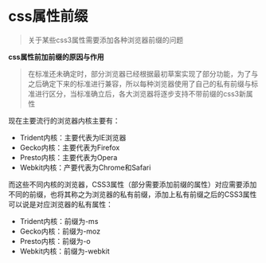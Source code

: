 # css属性前缀

> 关于某些css3属性需要添加各种浏览器前缀的问题

**css属性前加前缀的原因与作用**

> 在标准还未确定时，部分浏览器已经根据最初草案实现了部分功能，为了与之后确定下来的标准进行兼容，所以每种浏览器使用了自己的私有前缀与标准进行区分，当标准确立后，各大浏览器将逐步支持不带前缀的css3新属性

现在主要流行的浏览器内核主要有：

- Trident内核：主要代表为IE浏览器
- Gecko内核：主要代表为Firefox
- Presto内核：主要代表为Opera
- Webkit内核：产要代表为Chrome和Safari

而这些不同内核的浏览器，CSS3属性（部分需要添加前缀的属性）对应需要添加不同的前缀，也将其称之为浏览器的私有前缀，添加上私有前缀之后的CSS3属性可以说是对应浏览器的私有属性：

- Trident内核：前缀为-ms
- Gecko内核：前缀为-moz
- Presto内核：前缀为-o
- Webkit内核：前缀为-webkit